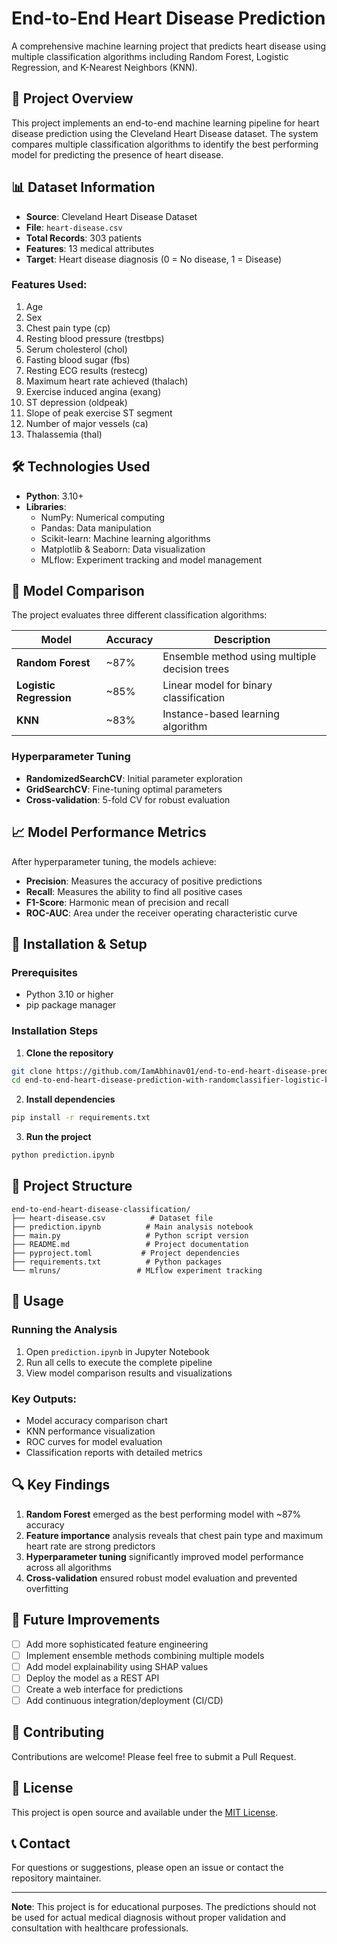 # End-to-End Heart Disease Prediction

A comprehensive machine learning project that predicts heart disease using multiple classification algorithms including Random Forest, Logistic Regression, and K-Nearest Neighbors (KNN).

## 🎯 Project Overview

This project implements an end-to-end machine learning pipeline for heart disease prediction using the Cleveland Heart Disease dataset. The system compares multiple classification algorithms to identify the best performing model for predicting the presence of heart disease.

## 📊 Dataset Information

- **Source**: Cleveland Heart Disease Dataset
- **File**: `heart-disease.csv`
- **Total Records**: 303 patients
- **Features**: 13 medical attributes
- **Target**: Heart disease diagnosis (0 = No disease, 1 = Disease)

### Features Used:
1. Age
2. Sex
3. Chest pain type (cp)
4. Resting blood pressure (trestbps)
5. Serum cholesterol (chol)
6. Fasting blood sugar (fbs)
7. Resting ECG results (restecg)
8. Maximum heart rate achieved (thalach)
9. Exercise induced angina (exang)
10. ST depression (oldpeak)
11. Slope of peak exercise ST segment
12. Number of major vessels (ca)
13. Thalassemia (thal)

## 🛠️ Technologies Used

- **Python**: 3.10+
- **Libraries**:
  - NumPy: Numerical computing
  - Pandas: Data manipulation
  - Scikit-learn: Machine learning algorithms
  - Matplotlib & Seaborn: Data visualization
  - MLflow: Experiment tracking and model management

## 🚀 Model Comparison

The project evaluates three different classification algorithms:

| Model | Accuracy | Description |
|-------|----------|-------------|
| **Random Forest** | ~87% | Ensemble method using multiple decision trees |
| **Logistic Regression** | ~85% | Linear model for binary classification |
| **KNN** | ~83% | Instance-based learning algorithm |

### Hyperparameter Tuning
- **RandomizedSearchCV**: Initial parameter exploration
- **GridSearchCV**: Fine-tuning optimal parameters
- **Cross-validation**: 5-fold CV for robust evaluation

## 📈 Model Performance Metrics

After hyperparameter tuning, the models achieve:
- **Precision**: Measures the accuracy of positive predictions
- **Recall**: Measures the ability to find all positive cases
- **F1-Score**: Harmonic mean of precision and recall
- **ROC-AUC**: Area under the receiver operating characteristic curve

## 🔧 Installation & Setup

### Prerequisites
- Python 3.10 or higher
- pip package manager

### Installation Steps

1. **Clone the repository**
```bash
git clone https://github.com/IamAbhinav01/end-to-end-heart-disease-prediction-with-randomclassifier-logistic-knn.git
cd end-to-end-heart-disease-prediction-with-randomclassifier-logistic-knn
```

2. **Install dependencies**
```bash
pip install -r requirements.txt
```

3. **Run the project**
```bash
python prediction.ipynb
```

## 📁 Project Structure

```
end-to-end-heart-disease-classification/
├── heart-disease.csv          # Dataset file
├── prediction.ipynb          # Main analysis notebook
├── main.py                   # Python script version
├── README.md                 # Project documentation
├── pyproject.toml           # Project dependencies
├── requirements.txt          # Python packages
└── mlruns/                 # MLflow experiment tracking
```

## 🎯 Usage

### Running the Analysis
1. Open `prediction.ipynb` in Jupyter Notebook
2. Run all cells to execute the complete pipeline
3. View model comparison results and visualizations

### Key Outputs:
- Model accuracy comparison chart
- KNN performance visualization
- ROC curves for model evaluation
- Classification reports with detailed metrics

## 🔍 Key Findings

1. **Random Forest** emerged as the best performing model with ~87% accuracy
2. **Feature importance** analysis reveals that chest pain type and maximum heart rate are strong predictors
3. **Hyperparameter tuning** significantly improved model performance across all algorithms
4. **Cross-validation** ensured robust model evaluation and prevented overfitting

## 🚀 Future Improvements

- [ ] Add more sophisticated feature engineering
- [ ] Implement ensemble methods combining multiple models
- [ ] Add model explainability using SHAP values
- [ ] Deploy the model as a REST API
- [ ] Create a web interface for predictions
- [ ] Add continuous integration/deployment (CI/CD)

## 🤝 Contributing

Contributions are welcome! Please feel free to submit a Pull Request.

## 📄 License

This project is open source and available under the [MIT License](LICENSE).

## 📞 Contact

For questions or suggestions, please open an issue or contact the repository maintainer.

---

**Note**: This project is for educational purposes. The predictions should not be used for actual medical diagnosis without proper validation and consultation with healthcare professionals.
